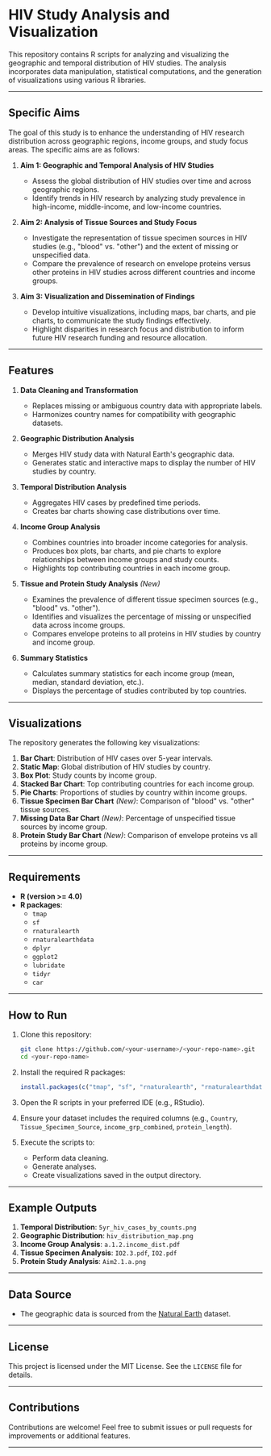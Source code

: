 # HIV Study Analysis and Visualization

This repository contains R scripts for analyzing and visualizing the geographic and temporal distribution of HIV studies. The analysis incorporates data manipulation, statistical computations, and the generation of visualizations using various R libraries.

---

## Specific Aims

The goal of this study is to enhance the understanding of HIV research distribution across geographic regions, income groups, and study focus areas. The specific aims are as follows:

1. **Aim 1: Geographic and Temporal Analysis of HIV Studies**
   - Assess the global distribution of HIV studies over time and across geographic regions.
   - Identify trends in HIV research by analyzing study prevalence in high-income, middle-income, and low-income countries.

2. **Aim 2: Analysis of Tissue Sources and Study Focus**
   - Investigate the representation of tissue specimen sources in HIV studies (e.g., "blood" vs. "other") and the extent of missing or unspecified data.
   - Compare the prevalence of research on envelope proteins versus other proteins in HIV studies across different countries and income groups.

3. **Aim 3: Visualization and Dissemination of Findings**
   - Develop intuitive visualizations, including maps, bar charts, and pie charts, to communicate the study findings effectively.
   - Highlight disparities in research focus and distribution to inform future HIV research funding and resource allocation.

---

## Features

1. **Data Cleaning and Transformation**
   - Replaces missing or ambiguous country data with appropriate labels.
   - Harmonizes country names for compatibility with geographic datasets.

2. **Geographic Distribution Analysis**
   - Merges HIV study data with Natural Earth's geographic data.
   - Generates static and interactive maps to display the number of HIV studies by country.

3. **Temporal Distribution Analysis**
   - Aggregates HIV cases by predefined time periods.
   - Creates bar charts showing case distributions over time.

4. **Income Group Analysis**
   - Combines countries into broader income categories for analysis.
   - Produces box plots, bar charts, and pie charts to explore relationships between income groups and study counts.
   - Highlights top contributing countries in each income group.

5. **Tissue and Protein Study Analysis** *(New)*
   - Examines the prevalence of different tissue specimen sources (e.g., "blood" vs. "other").
   - Identifies and visualizes the percentage of missing or unspecified data across income groups.
   - Compares envelope proteins to all proteins in HIV studies by country and income group.

6. **Summary Statistics**
   - Calculates summary statistics for each income group (mean, median, standard deviation, etc.).
   - Displays the percentage of studies contributed by top countries.

---

## Visualizations

The repository generates the following key visualizations:

1. **Bar Chart**: Distribution of HIV cases over 5-year intervals.
2. **Static Map**: Global distribution of HIV studies by country.
3. **Box Plot**: Study counts by income group.
4. **Stacked Bar Chart**: Top contributing countries for each income group.
5. **Pie Charts**: Proportions of studies by country within income groups.
6. **Tissue Specimen Bar Chart** *(New)*: Comparison of "blood" vs. "other" tissue sources.
7. **Missing Data Bar Chart** *(New)*: Percentage of unspecified tissue sources by income group.
8. **Protein Study Bar Chart** *(New)*: Comparison of envelope proteins vs all proteins by income group.

---

## Requirements

- **R (version >= 4.0)**
- **R packages**:
  - `tmap`
  - `sf`
  - `rnaturalearth`
  - `rnaturalearthdata`
  - `dplyr`
  - `ggplot2`
  - `lubridate`
  - `tidyr`
  - `car`

---

## How to Run

1. Clone this repository:
   ```bash
   git clone https://github.com/<your-username>/<your-repo-name>.git
   cd <your-repo-name>
   ```

2. Install the required R packages:
   ```R
   install.packages(c("tmap", "sf", "rnaturalearth", "rnaturalearthdata", "dplyr", "ggplot2", "lubridate", "tidyr", "car"))
   ```

3. Open the R scripts in your preferred IDE (e.g., RStudio).

4. Ensure your dataset includes the required columns (e.g., `Country`, `Tissue_Specimen_Source`, `income_grp_combined`, `protein_length`).

5. Execute the scripts to:
   - Perform data cleaning.
   - Generate analyses.
   - Create visualizations saved in the output directory.

---

## Example Outputs

1. **Temporal Distribution**: `5yr_hiv_cases_by_counts.png`
2. **Geographic Distribution**: `hiv_distribution_map.png`
3. **Income Group Analysis**: `a.1.2.income_dist.pdf`
4. **Tissue Specimen Analysis**: `IO2.3.pdf`, `IO2.pdf`
5. **Protein Study Analysis**: `Aim2.1.a.png`

---

## Data Source

- The geographic data is sourced from the [Natural Earth](https://www.naturalearthdata.com/) dataset.

---

## License

This project is licensed under the MIT License. See the `LICENSE` file for details.

---

## Contributions

Contributions are welcome! Feel free to submit issues or pull requests for improvements or additional features.

---
